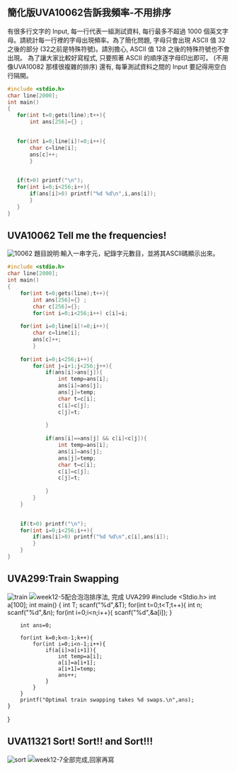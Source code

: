 ## 簡化版UVA10062告訴我頻率-不用排序
有很多行文字的 Input, 每一行代表一組測試資料, 每行最多不超過 1000 個英文字母。請統計每一行裡的字母出現頻率。為了簡化問題, 字母只會出現 ASCII 值 32 之後的部分 (32之前是特殊符號)。請別擔心, ASCII 值 128 之後的特殊符號也不會出現。 為了讓大家比較好寫程式, 只要照著 ASCII 的順序逐字母印出即可。 (不用像UVA10082 那樣很複雜的排序) 還有, 每筆測試資料之間的 Input 要記得用空白行隔開。
 ```c
 #include <stdio.h>
char line[2000];
int main()
{
	for(int t=0;gets(line);t++){
		int ans[256]={}	;	

	
	for(int i=0;line[i]!=0;i++){
		char c=line[i];
		ans[c]++;
		}

	
	if(t>0) printf("\n");
	for(int i=0;i<256;i++){
		if(ans[i]>0) printf("%d %d\n",i,ans[i]);
		}
	}
}
 ```
##  UVA10062 Tell me the frequencies!
![10062](https://user-images.githubusercontent.com/79676845/118211593-ee40f900-b49e-11eb-80a6-426daf357085.jpg)
題目說明:輸入一串字元，紀錄字元數目，並將其ASCll碼顯示出來。

```c
#include <stdio.h>
char line[2000];
int main()
{
	for(int t=0;gets(line);t++){
		int ans[256]={}	;	
		char c[256]={};
		for(int i=0;i<256;i++) c[i]=i;
	
	for(int i=0;line[i]!=0;i++){
		char c=line[i];
		ans[c]++;
		}
		
	for(int i=0;i<256;i++){
		for(int j=i+1;j<256;j++){
			if(ans[i]>ans[j]){
				int temp=ans[i];
				ans[i]=ans[j];
				ans[j]=temp;
				char t=c[i];
				c[i]=c[j];
				c[j]=t;
			
			}
			
			if(ans[i]==ans[j] && c[i]<c[j]){
				int temp=ans[i];
				ans[i]=ans[j];
				ans[j]=temp;
				char t=c[i];
				c[i]=c[j];
				c[j]=t;
			
			}
		}
	}

	
	if(t>0) printf("\n");
	for(int i=0;i<256;i++){
		if(ans[i]>0) printf("%d %d\n",c[i],ans[i]);
		}
	}
}

```

## UVA299:Train Swapping
![train](https://user-images.githubusercontent.com/79676845/118219983-2818fc00-b4ad-11eb-8728-042064b2867a.jpg)
![week12-5配合泡泡排序法, 完成 UVA299](https://user-images.githubusercontent.com/79676845/118220036-43840700-b4ad-11eb-940b-d465746deb2b.png)
#include <Stdio.h>
int a[100];
int main()
{
	int T;
	scanf("%d",&T);
	for(int t=0;t<T;t++){
		int n;
		scanf("%d",&n);
		for(int i=0;i<n;i++){
			scanf("%d",&a[i]);
		}
		
		int ans=0;
		
		for(int k=0;k<n-1;k++){
			for(int i=0;i<n-1;i++){
				if(a[i]>a[i+1]){
					int temp=a[i];
					a[i]=a[i+1];
					a[i+1]=temp;
					ans++;
				}
			}
		}
		printf("Optimal train swapping takes %d swaps.\n",ans);
	}
}

## UVA11321 Sort! Sort!! and Sort!!! 
![sort](https://user-images.githubusercontent.com/79676845/118220117-729a7880-b4ad-11eb-856a-efa192991802.jpg)
![week12-7全部完成,回家再寫](https://user-images.githubusercontent.com/79676845/118220123-78905980-b4ad-11eb-901a-f9cc7aa2c2e7.png)

